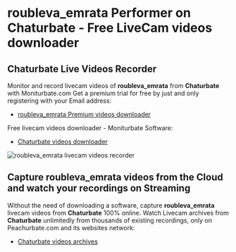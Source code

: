 # roubleva_emrata Performer on Chaturbate - Free LiveCam videos downloader

## Chaturbate Live Videos Recorder

Monitor and record livecam videos of **roubleva_emrata** from **Chaturbate** with Moniturbate.com
Get a premium trial for free by just and only registering with your Email address:
* [roubleva_emrata Premium videos downloader](https://moniturbate.com/request-demo-licence-key.html)

Free livecam videos downloader - Moniturbate Software:
* [Chaturbate videos downloader](https://moniturbate.com/moniturbate-download-software.html)

![roubleva_emrata livecam videos recorder](https://peachurnet.com/templates/moniturbate-software.png)


## Capture roubleva_emrata videos from the Cloud and watch your recordings on Streaming

Without the need of downloading a software, capture **roubleva_emrata** livecam videos from **Chaturbate** 100% online.
Watch Livecam archives from **Chaturbate** unlimitedly from thousands of existing recordings, only on Peachurbate.com and its websites network:
* [Chaturbate videos archives](https://peachurnet.com/)